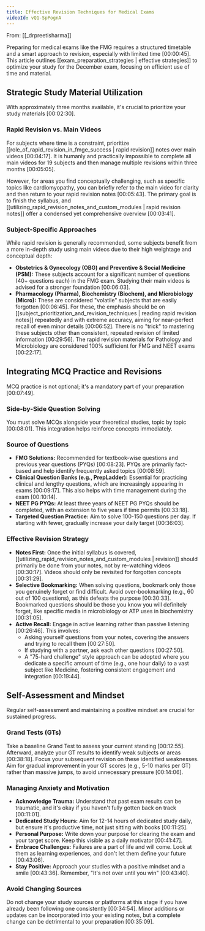 ```yaml
---
title: Effective Revision Techniques for Medical Exams
videoId: vQ1-SpPognA
---
```


From: [[_drpreetisharma]] <br/> 

Preparing for medical exams like the FMG requires a structured timetable and a smart approach to revision, especially with limited time [00:00:45]. This article outlines [[exam_preparation_strategies | effective strategies]] to optimize your study for the December exam, focusing on efficient use of time and material.

## Strategic Study Material Utilization

With approximately three months available, it's crucial to prioritize your study materials [00:02:30].

### Rapid Revision vs. Main Videos
For subjects where time is a constraint, prioritize [[role_of_rapid_revision_in_fmge_success | rapid revision]] notes over main videos [00:04:17]. It is humanly and practically impossible to complete all main videos for 19 subjects and then manage multiple revisions within three months [00:05:05].

However, for areas you find conceptually challenging, such as specific topics like cardiomyopathy, you can briefly refer to the main video for clarity and then return to your rapid revision notes [00:05:43]. The primary goal is to finish the syllabus, and [[utilizing_rapid_revision_notes_and_custom_modules | rapid revision notes]] offer a condensed yet comprehensive overview [00:03:41].

### Subject-Specific Approaches
While rapid revision is generally recommended, some subjects benefit from a more in-depth study using main videos due to their high weightage and conceptual depth:
*   **Obstetrics & Gynecology (OBG) and Preventive & Social Medicine (PSM):** These subjects account for a significant number of questions (40+ questions each) in the FMG exam. Studying their main videos is advised for a stronger foundation [00:06:03].
*   **Pharmacology (Pharma), Biochemistry (Biochem), and Microbiology (Micro):** These are considered "volatile" subjects that are easily forgotten [00:06:45]. For these, the emphasis should be on [[subject_prioritization_and_revision_techniques | reading rapid revision notes]] repeatedly and with extreme accuracy, aiming for near-perfect recall of even minor details [00:06:52]. There is no "trick" to mastering these subjects other than consistent, repeated revision of limited information [00:29:56]. The rapid revision materials for Pathology and Microbiology are considered 100% sufficient for FMG and NEET exams [00:22:17].

## Integrating MCQ Practice and Revisions

MCQ practice is not optional; it's a mandatory part of your preparation [00:07:49].

### Side-by-Side Question Solving
You must solve MCQs alongside your theoretical studies, topic by topic [00:08:01]. This integration helps reinforce concepts immediately.

### Source of Questions
*   **FMG Solutions:** Recommended for textbook-wise questions and previous year questions (PYQs) [00:08:23]. PYQs are primarily fact-based and help identify frequently asked topics [00:08:59].
*   **Clinical Question Banks (e.g., PrepLadder):** Essential for practicing clinical and lengthy questions, which are increasingly appearing in exams [00:09:17]. This also helps with time management during the exam [00:10:14].
*   **NEET PG PYQs:** At least three years of NEET PG PYQs should be completed, with an extension to five years if time permits [00:33:18].
*   **Targeted Question Practice:** Aim to solve 100-150 questions per day. If starting with fewer, gradually increase your daily target [00:36:03].

### Effective Revision Strategy
*   **Notes First:** Once the initial syllabus is covered, [[utilizing_rapid_revision_notes_and_custom_modules | revision]] should primarily be done from your notes, not by re-watching videos [00:30:17]. Videos should only be revisited for forgotten concepts [00:31:29].
*   **Selective Bookmarking:** When solving questions, bookmark only those you genuinely forget or find difficult. Avoid over-bookmarking (e.g., 60 out of 100 questions), as this defeats the purpose [00:30:33]. Bookmarked questions should be those you know you will definitely forget, like specific media in microbiology or ATP uses in biochemistry [00:31:05].
*   **Active Recall:** Engage in active learning rather than passive listening [00:26:46]. This involves:
    *   Asking yourself questions from your notes, covering the answers and trying to recall them [00:27:50].
    *   If studying with a partner, ask each other questions [00:27:50].
    *   A "75-hard challenge" style approach can be adopted where you dedicate a specific amount of time (e.g., one hour daily) to a vast subject like Medicine, fostering consistent engagement and integration [00:19:44].

## Self-Assessment and Mindset

Regular self-assessment and maintaining a positive mindset are crucial for sustained progress.

### Grand Tests (GTs)
Take a baseline Grand Test to assess your current standing [00:12:55]. Afterward, analyze your GT results to identify weak subjects or areas [00:38:18]. Focus your subsequent revision on these identified weaknesses. Aim for gradual improvement in your GT scores (e.g., 5-10 marks per GT) rather than massive jumps, to avoid unnecessary pressure [00:14:06].

### Managing Anxiety and Motivation
*   **Acknowledge Trauma:** Understand that past exam results can be traumatic, and it's okay if you haven't fully gotten back on track [00:11:01].
*   **Dedicated Study Hours:** Aim for 12-14 hours of dedicated study daily, but ensure it's productive time, not just sitting with books [00:11:25].
*   **Personal Purpose:** Write down your purpose for clearing the exam and your target score. Keep this visible as a daily motivator [00:41:47].
*   **Embrace Challenges:** Failures are a part of life and will come. Look at them as learning experiences, and don't let them define your future [00:43:06].
*   **Stay Positive:** Approach your studies with a positive mindset and a smile [00:43:36]. Remember, "It's not over until you win" [00:43:40].

### Avoid Changing Sources
Do not change your study sources or platforms at this stage if you have already been following one consistently [00:34:54]. Minor additions or updates can be incorporated into your existing notes, but a complete change can be detrimental to your preparation [00:35:09].